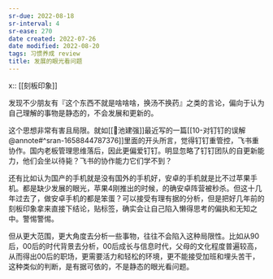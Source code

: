 ```yaml
---
sr-due: 2022-08-18
sr-interval: 4
sr-ease: 270
date created: 2022-07-26
date modified: 2022-08-20
tags: 习惯养成 review
title: 发展的眼光看问题
---
```


x:: [[刻板印象]]

发现不少朋友有『这个东西不就是啥啥啥，换汤不换药』之类的言论，偏向于认为自己理解的事物是静态的，不会发展和更新的。

这个思想非常有害且局限。就如[[🧑池建强]]最近写的一篇[[10-对钉钉的误解@annote#^sran-1658844787376]]里面的开头所言，觉得钉钉重管控，飞书重协作。国内老板管理思维落后，因此更偏爱钉钉。明显忽略了钉钉团队的自更新能力，他们会坐以待毙？飞书的协作能力它们学不到？

还有比如认为国产的手机就是没有国外的手机好，安卓的手机就是比不过苹果手机。都是缺少发展的眼光，苹果4刚推出的时候，的确安卓阵营被秒杀。但这十几年过去了，做安卓手机的都是笨蛋？可以接受有理有据的分析，但是把好几年前的刻板印象拿来直接下结论，贴标签，确实会让自己陷入懒得思考的偏执和无知之中。警惕警惕。

但从更大范围，更大角度去分析一些事物，往往不会陷入这种局限性。比如从90后，00后的时代背景去分析，00后成长与信息时代，父母的文化程度普遍较高，从而得出00后的职场，更需要活力和轻松的环境，更不能接受加班和埋头苦干，这种类似的判断，是有据可依的，不是静态的眼光看问题。
